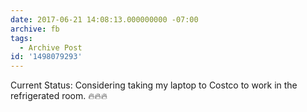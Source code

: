 ```yaml
---
date: 2017-06-21 14:08:13.000000000 -07:00
archive: fb
tags: 
  - Archive Post
id: '1498079293'
---
```


Current Status: Considering taking my laptop to Costco to work in the refrigerated room.
🔥🔥🔥
